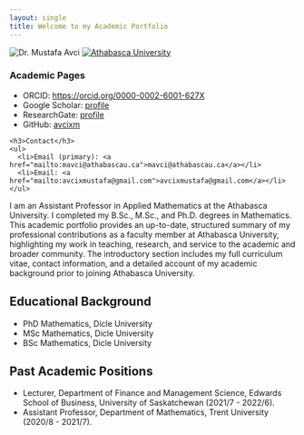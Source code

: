 ```yaml
---
layout: single
title: Welcome to my Academic Portfolio
---
```

<div class="home-media">
  <img src="{{ '/assets/images/me.png' | relative_url }}" alt="Dr. Mustafa Avci" class="home-photo">
  <a href="https://www.athabascau.ca/science-and-technology/index.html" target="_blank" rel="noopener">
    <img src="{{ '/assets/images/AU_background.png' | relative_url }}" alt="Athabasca University" class="home-au">
  </a>

  <div class="home-links">
    <h3>Academic Pages</h3>
    <ul>
      <li>ORCID: <a href="https://orcid.org/0000-0002-6001-627X" target="_blank" rel="noopener">https://orcid.org/0000-0002-6001-627X</a></li>
      <li>Google Scholar: <a href="https://scholar.google.com.tw/citations?user=kzgJh58AAAAJ&hl=en" target="_blank" rel="noopener">profile</a></li>
      <li>ResearchGate: <a href="https://www.researchgate.net/profile/Mustafa-Avci-7" target="_blank" rel="noopener">profile</a></li>
      <li>GitHub: <a href="https://github.com/avcixm" target="_blank" rel="noopener">avcixm</a></li>
    </ul>

    <h3>Contact</h3>
    <ul>
      <li>Email (primary): <a href="mailto:mavci@athabascau.ca">mavci@athabascau.ca</a></li>
      <li>Email: <a href="mailto:avcixmustafa@gmail.com">avcixmustafa@gmail.com</a></li>
    </ul>
  </div>
</div>

I am an Assistant Professor in Applied Mathematics at the Athabasca University. I completed my B.Sc., M.Sc., and Ph.D. degrees in Mathematics. 
This academic portfolio provides an up-to-date, structured summary of my professional contributions as a faculty member at Athabasca University, highlighting my work in teaching, research, and service to the academic and broader community. The introductory section includes my full curriculum vitae, contact information, and a detailed account of my academic background prior to joining Athabasca University.

## Educational Background
 - PhD Mathematics, Dicle University
 - MSc Mathematics, Dicle University
 - BSc Mathematics, Dicle University

## Past Academic Positions
 - Lecturer, Department of Finance and Management Science, Edwards School of Business, University of Saskatchewan (2021/7 - 2022/6).
 - Assistant Professor, Department of Mathematics, Trent University (2020/8 - 2021/7).
